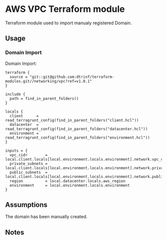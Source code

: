 # AWS VPC Terraform module

Terraform module used to import manualy registered Domain.

## Usage

### Domain Import

Domain Import:

```hcl
terraform {
  source = "git::git@github.com:dtrinf/terraform-modules.git//networking/vpc?ref=v1.0.1"
}

include {
  path = find_in_parent_folders()
}

locals {
  client      = read_terragrunt_config(find_in_parent_folders("client.hcl"))
  datacenter  = read_terragrunt_config(find_in_parent_folders("datacenter.hcl"))
  environment = read_terragrunt_config(find_in_parent_folders("environment.hcl"))
}

inputs = {
  vpc_cidr        = local.client.locals[local.environment.locals.environment].network.vpc_cidr
  private_subnets = local.client.locals[local.environment.locals.environment].network.private_subnets
  public_subnets  = local.client.locals[local.environment.locals.environment].network.public_subnets
  region          = local.datacenter.locals.aws_region
  environment     = local.environment.locals.environment
}
```


## Assumptions

The domain has been manually created.

## Notes

